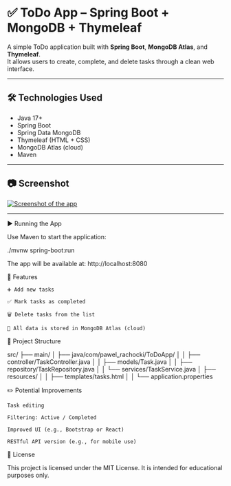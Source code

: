 # ✅ ToDo App – Spring Boot + MongoDB + Thymeleaf

A simple ToDo application built with **Spring Boot**, **MongoDB Atlas**, and **Thymeleaf**.  
It allows users to create, complete, and delete tasks through a clean web interface.

---

## 🛠️ Technologies Used

- Java 17+
- Spring Boot
- Spring Data MongoDB
- Thymeleaf (HTML + CSS)
- MongoDB Atlas (cloud)
- Maven

---

## 📷 Screenshot

[![Screenshot of the app](./screenshot.png)](https://github.com/pawel-rachocki/ToDoApp/blob/main/ToDo.png?raw=true)

---


▶️ Running the App

Use Maven to start the application:

./mvnw spring-boot:run

The app will be available at:
http://localhost:8080

🧩 Features

    ➕ Add new tasks

    ✅ Mark tasks as completed

    🗑️ Delete tasks from the list

    💾 All data is stored in MongoDB Atlas (cloud)

📁 Project Structure

src/
├── main/
│   ├── java/com/pawel_rachocki/ToDoApp/
│   │   ├── controller/TaskController.java
│   │   ├── models/Task.java
│   │   ├── repository/TaskRepository.java
│   │   └── services/TaskService.java
│   ├── resources/
│   │   ├── templates/tasks.html
│   │   └── application.properties

✏️ Potential Improvements

    Task editing

    Filtering: Active / Completed

    Improved UI (e.g., Bootstrap or React)

    RESTful API version (e.g., for mobile use)

📄 License

This project is licensed under the MIT License.
It is intended for educational purposes only.
